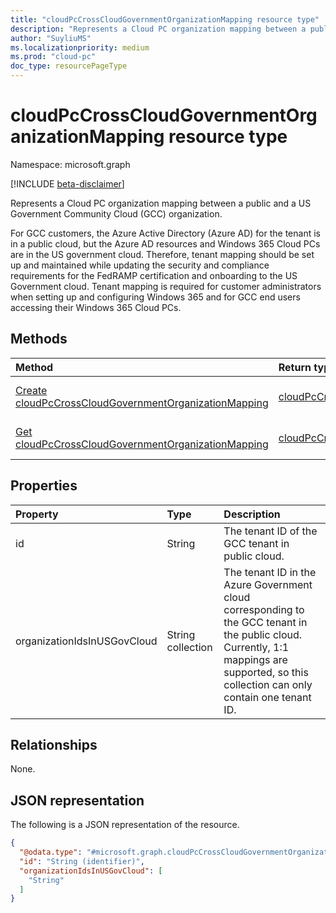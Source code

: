```yaml
---
title: "cloudPcCrossCloudGovernmentOrganizationMapping resource type"
description: "Represents a Cloud PC organization mapping between a public and US government cloud organizations."
author: "SuyliuMS"
ms.localizationpriority: medium
ms.prod: "cloud-pc"
doc_type: resourcePageType
---
```


# cloudPcCrossCloudGovernmentOrganizationMapping resource type

Namespace: microsoft.graph

[!INCLUDE [beta-disclaimer](../../includes/beta-disclaimer.md)]

Represents a Cloud PC organization mapping between a public and a US Government Community Cloud (GCC) organization.

For GCC customers, the Azure Active Directory (Azure AD) for the tenant is in a public cloud, but the Azure AD resources and Windows 365 Cloud PCs are in the US government cloud. Therefore, tenant mapping should be set up and maintained while updating the security and compliance requirements for the FedRAMP certification and onboarding to the US Government cloud. Tenant mapping is required for customer administrators when setting up and configuring Windows 365 and for GCC end users accessing their Windows 365 Cloud PCs.

## Methods
|Method|Return type|Description|
|:---|:---|:---|
|[Create cloudPcCrossCloudGovernmentOrganizationMapping](../api/virtualendpoint-post-crosscloudgovernmentorganizationmapping.md)|[cloudPcCrossCloudGovernmentOrganizationMapping](../resources/cloudpccrosscloudgovernmentorganizationmapping.md)|Create a new [cloudPcCrossCloudGovernmentOrganizationMapping](../resources/cloudpccrosscloudgovernmentorganizationmapping.md) object.|
|[Get cloudPcCrossCloudGovernmentOrganizationMapping](../api/cloudpccrosscloudgovernmentorganizationmapping-get.md)|[cloudPcCrossCloudGovernmentOrganizationMapping](../resources/cloudpccrosscloudgovernmentorganizationmapping.md)|Read the properties and relationships of a [cloudPcCrossCloudGovernmentOrganizationMapping](../resources/cloudpccrosscloudgovernmentorganizationmapping.md) object.|

## Properties
|Property|Type|Description|
|:---|:---|:---|
|id|String|The tenant ID of the GCC tenant in public cloud.|
|organizationIdsInUSGovCloud|String collection|The tenant ID in the Azure Government cloud corresponding to the GCC tenant in the public cloud. Currently, 1:1 mappings are supported, so this collection can only contain one tenant ID.|

## Relationships
None.

## JSON representation
The following is a JSON representation of the resource.
<!-- {
  "blockType": "resource",
  "keyProperty": "id",
  "@odata.type": "microsoft.graph.cloudPcCrossCloudGovernmentOrganizationMapping",
  "baseType": "microsoft.graph.entity",
  "openType": false
}
-->
``` json
{
  "@odata.type": "#microsoft.graph.cloudPcCrossCloudGovernmentOrganizationMapping",
  "id": "String (identifier)",
  "organizationIdsInUSGovCloud": [
    "String"
  ]
}
```

